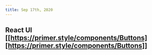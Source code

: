 ```yaml
---
title: Sep 17th, 2020
---
```


## React UI [[https://primer.style/components/Buttons][https://primer.style/components/Buttons]]
